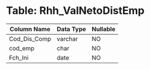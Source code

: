 # Table: Rhh_ValNetoDistEmp

| Column Name | Data Type | Nullable |
|-------------|-----------|----------|
| Cod_Dis_Comp | varchar | NO |
| cod_emp | char | NO |
| Fch_Ini | date | NO |
